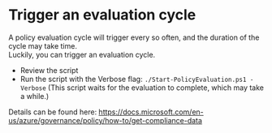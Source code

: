 # Trigger an evaluation cycle

A policy evaluation cycle will trigger every so often, and the duration of the cycle may take time.  
Luckily, you can trigger an evaluation cycle.

- Review the script
- Run the script with the Verbose flag: `./Start-PolicyEvaluation.ps1 -Verbose`
  (This script waits for the evaluation to complete, which may take a while.)

Details can be found here:
<https://docs.microsoft.com/en-us/azure/governance/policy/how-to/get-compliance-data>


